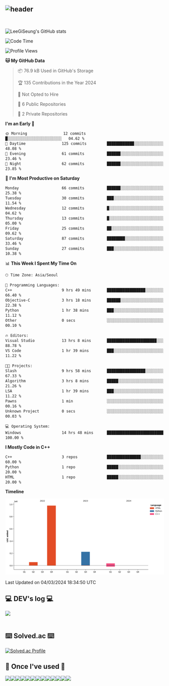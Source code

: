 <div align="left">
  
![header](https://capsule-render.vercel.app/api?type=waving&color=timeGradient&text=LeeGiSeung👋&animation=twinkling&fontSize=35&fontAlignY=40&fontAlign=70&height=250)
---
<br>

![LeeGiSeung's GitHub stats](https://github-readme-stats.vercel.app/api?username=LeeGiSeung&show_icons=true&theme=dark)

<!--START_SECTION:waka-->
![Code Time](http://img.shields.io/badge/Code%20Time-40%20hrs%2039%20mins-blue)

![Profile Views](http://img.shields.io/badge/Profile%20Views-172-blue)

**🐱 My GitHub Data** 

> 📦 76.9 kB Used in GitHub's Storage 
 > 
> 🏆 135 Contributions in the Year 2024
 > 
> 🚫 Not Opted to Hire
 > 
> 📜 6 Public Repositories 
 > 
> 🔑 2 Private Repositories 
 > 
**I'm an Early 🐤** 

```text
🌞 Morning                12 commits          █░░░░░░░░░░░░░░░░░░░░░░░░   04.62 % 
🌆 Daytime                125 commits         ████████████░░░░░░░░░░░░░   48.08 % 
🌃 Evening                61 commits          ██████░░░░░░░░░░░░░░░░░░░   23.46 % 
🌙 Night                  62 commits          ██████░░░░░░░░░░░░░░░░░░░   23.85 % 
```
📅 **I'm Most Productive on Saturday** 

```text
Monday                   66 commits          ██████░░░░░░░░░░░░░░░░░░░   25.38 % 
Tuesday                  30 commits          ███░░░░░░░░░░░░░░░░░░░░░░   11.54 % 
Wednesday                12 commits          █░░░░░░░░░░░░░░░░░░░░░░░░   04.62 % 
Thursday                 13 commits          █░░░░░░░░░░░░░░░░░░░░░░░░   05.00 % 
Friday                   25 commits          ██░░░░░░░░░░░░░░░░░░░░░░░   09.62 % 
Saturday                 87 commits          ████████░░░░░░░░░░░░░░░░░   33.46 % 
Sunday                   27 commits          ███░░░░░░░░░░░░░░░░░░░░░░   10.38 % 
```


📊 **This Week I Spent My Time On** 

```text
🕑︎ Time Zone: Asia/Seoul

💬 Programming Languages: 
C++                      9 hrs 49 mins       █████████████████░░░░░░░░   66.40 % 
Objective-C              3 hrs 18 mins       ██████░░░░░░░░░░░░░░░░░░░   22.38 % 
Python                   1 hr 38 mins        ███░░░░░░░░░░░░░░░░░░░░░░   11.12 % 
Other                    0 secs              ░░░░░░░░░░░░░░░░░░░░░░░░░   00.10 % 

🔥 Editors: 
Visual Studio            13 hrs 8 mins       ██████████████████████░░░   88.78 % 
VS Code                  1 hr 39 mins        ███░░░░░░░░░░░░░░░░░░░░░░   11.22 % 

🐱‍💻 Projects: 
Slash                    9 hrs 58 mins       █████████████████░░░░░░░░   67.33 % 
Algorithm                3 hrs 8 mins        █████░░░░░░░░░░░░░░░░░░░░   21.26 % 
LSA                      1 hr 39 mins        ███░░░░░░░░░░░░░░░░░░░░░░   11.22 % 
Pawns                    1 min               ░░░░░░░░░░░░░░░░░░░░░░░░░   00.16 % 
Unknown Project          0 secs              ░░░░░░░░░░░░░░░░░░░░░░░░░   00.03 % 

💻 Operating System: 
Windows                  14 hrs 48 mins      █████████████████████████   100.00 % 
```

**I Mostly Code in C++** 

```text
C++                      3 repos             ███████████████░░░░░░░░░░   60.00 % 
Python                   1 repo              █████░░░░░░░░░░░░░░░░░░░░   20.00 % 
HTML                     1 repo              █████░░░░░░░░░░░░░░░░░░░░   20.00 % 
```



**Timeline**

![Lines of Code chart](https://raw.githubusercontent.com/LeeGiSeung/LeeGiSeung/main/assets/bar_graph.png)


 Last Updated on 04/03/2024 18:34:50 UTC
<!--END_SECTION:waka-->

## 💻 DEV's log 💻
<div style="display:flex; flex-direction:row;">
    <a href="https://easyhomputer.tistory.com">
        <a href="https://velog.io/@kimbab_1004/posts"><img src="https://img.shields.io/badge/Velog-20c997?style=for-the-badge&logo=Velog&logoColor=white">
    </a>
</div><br>


## ⌨️ Solved.ac ⌨️
[![Solved.ac Profile](http://mazassumnida.wtf/api/generate_badge?boj=kimbab1004)](https://solved.ac/kimbab1004)


      
## 🔨 Once I've used 🔨
<div style="display:flex; flex-direction:row;">
    <img src="https://img.shields.io/badge/Andoid Studio-3DDC84?style=flat-square&logo=android studio&logoColor=white">
    <img src="https://img.shields.io/badge/JavaScript-F7DF1E?style=flat-square&logo=JavaScript&logoColor=white">
    <img src="https://img.shields.io/badge/HTML5-E34F26?style=flat-square&logo=HTML5&logoColor=white">
    <img src="https://img.shields.io/badge/React-61DAFB?style=flat-square&logo=React&logoColor=white">
  <br>
  <img src="https://img.shields.io/badge/Anaconda-44A833?style=flat-square&logo=Anaconda&logoColor=white">
  <img src="https://img.shields.io/badge/MongoDB-47A248?style=flat-square&logo=MongoDB&logoColor=white">
  <img src="https://img.shields.io/badge/python-3776AB?style=flat-square&logo=python&logoColor=white">
  <img src="https://img.shields.io/badge/OpenAi-412991?style=flat-square&logo=OpenAi&logoColor=white">
  <img src="https://img.shields.io/badge/Flask-000000?style=flat-square&logo=Flask&logoColor=white">
  <br>
  <img src="https://img.shields.io/badge/Visual Studio-5C2D91?style=flat-square&logo=Visual Studio&logoColor=white">
  <img src="https://img.shields.io/badge/Visual Studio Code-007ACC?style=flat-square&logo=Visual Studio Code&logoColor=white">
  <img src="https://img.shields.io/badge/C++-00599C?style=flat-square&logo=C++&logoColor=white">
  <img src="https://img.shields.io/badge/Unreal Engine-0E1128?style=flat-square&logo=Unreal Engine&logoColor=white">

</div><br>
</div>

